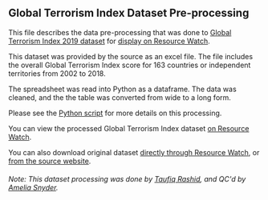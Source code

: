 ## Global Terrorism Index Dataset Pre-processing
This file describes the data pre-processing that was done to [Global Terrorism Index 2019 dataset](http://visionofhumanity.org/app/uploads/2020/02/GTI-2019-overall-scores-2002-2018.xlsx) for [display on Resource Watch](https://resourcewatch.org/data/explore/soc093-Global-Terrorism-Index).

This dataset was provided by the source as an excel file. The file includes the overall Global Terrorism Index score for 163 countries or independent territories from 2002 to 2018.

The spreadsheet was read into Python as a dataframe. The data was cleaned, and the the table was converted from wide to a long form.

Please see the [Python script](https://github.com/resource-watch/data-pre-processing/blob/master/soc_093_global_terrorism_index/soc_093_global_terrorism_index_processing.py) for more details on this processing.

You can view the processed Global Terrorism Index dataset [on Resource Watch](https://resourcewatch.org/data/explore/soc093-Global-Terrorism-Index).

You can also download original dataset [directly through Resource Watch](http://wri-public-data.s3.amazonaws.com/resourcewatch/soc_093_global_terrorism_index.zip), or [from the source website](http://visionofhumanity.org/app/uploads/2020/02/GTI-2019-overall-scores-2002-2018.xlsx).

###### Note: This dataset processing was done by [Taufiq Rashid](https://www.wri.org/profile/taufiq-rashid), and QC'd by [Amelia Snyder](https://www.wri.org/profile/amelia-snyder).
